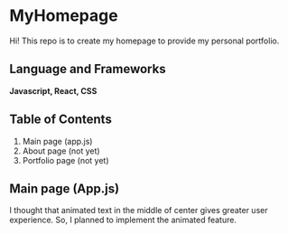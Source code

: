 # MyHomepage

Hi! This repo is to create my homepage to provide my personal portfolio.


## Language and Frameworks
**Javascript, React, CSS**

## Table of Contents
1. Main page (app.js)
2. About page (not yet)
3. Portfolio page (not yet)

## Main page (App.js)
I thought that animated text in the middle of center gives greater user experience.
So, I planned to implement the animated feature.

